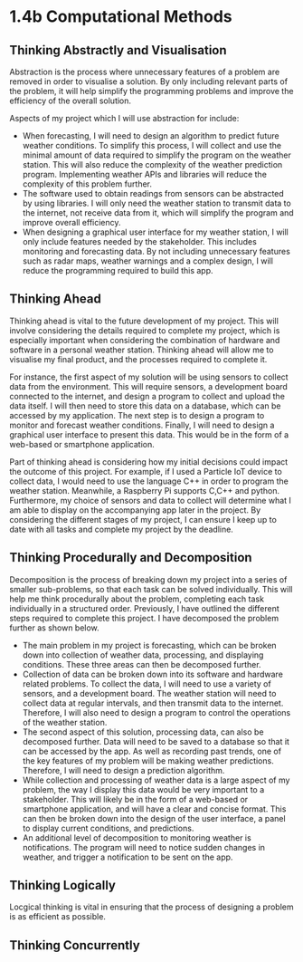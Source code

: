 # 1.4b Computational Methods

## Thinking Abstractly and Visualisation

Abstraction is the process where unnecessary features of a problem are removed in order to visualise a solution. By only including relevant parts of the problem, it will help simplify the programming problems and improve the efficiency of the overall solution.

Aspects of my project which I will use abstraction for include:

* When forecasting, I will need to design an algorithm to predict future weather conditions. To simplify this process, I will collect and use the minimal amount of data required to simplify the program on the weather station. This will also reduce the complexity of the weather prediction program. Implementing weather APIs and libraries will reduce the complexity of this problem further.
* The software used to obtain readings from sensors can be abstracted by using libraries. I will only need the weather station to transmit data to the internet, not receive data from it, which will simplify the program and improve overall efficiency.
* When designing a graphical user interface for my weather station, I will only include features needed by the stakeholder. This includes monitoring and forecasting data. By not including unnecessary features such as radar maps, weather warnings and a complex design, I will reduce the programming required to build this app.

## Thinking Ahead

Thinking ahead is vital to the future development of my project. This will involve considering the details required to complete my project, which is especially important when considering the combination of hardware and software in a personal weather station. Thinking ahead will allow me to visualise my final product, and the processes required to complete it.

For instance, the first aspect of my solution will be using sensors to collect data from the environment. This will require sensors, a development board connected to the internet, and design a program to collect and upload the data itself. I will then need to store this data on a database, which can be accessed by my application. The next step is to design a program to monitor and forecast weather conditions. Finally, I will need to design a graphical user interface to present this data. This would be in the form of a web-based or smartphone application.

Part of thinking ahead is considering how my initial decisions could impact the outcome of this project. For example, if I used a Particle IoT device to collect data, I would need to use the language C++ in order to program the weather station. Meanwhile, a Raspberry Pi supports C,C++ and python. Furthermore, my choice of sensors and data to collect will determine what I am able to display on the accompanying app later in the project. By considering the different stages of my project, I can ensure I keep up to date with all tasks and complete my project by the deadline.

## Thinking Procedurally and Decomposition

Decomposition is the process of breaking down my project into a series of smaller sub-problems, so that each task can be solved individually. This will help me think procedurally about the problem, completing each task individually in a structured order. Previously, I have outlined the different steps required to complete this project. I have decomposed the problem further as shown below.

* The main problem in my project is forecasting, which can be broken down into collection of weather data, processing, and displaying conditions. These three areas can then be decomposed further.
* Collection of data can be broken down into its software and hardware related problems. To collect the data, I will need to use a variety of sensors, and a development board. The weather station will need to collect data at regular intervals, and then transmit data to the internet. Therefore, I will also need to design a program to control the operations of the weather station.
* The second aspect of this solution, processing data, can also be decomposed further. Data will need to be saved to a database so that it can be accessed by the app. As well as recording past trends, one of the key features of my problem will be making weather predictions. Therefore, I will need to design a prediction algorithm.
* While collection and processing of weather data is a large aspect of my problem, the way I display this data would be very important to a stakeholder. This will likely be in the form of a web-based or smartphone application, and will have a clear and concise format. This can then be broken down into the design of the user interface, a panel to display current conditions, and predictions.
* An additional level of decomposition to monitoring weather is notifications. The program will need to notice sudden changes in weather, and trigger a notification to be sent on the app.

## Thinking Logically

Locgical thinking is vital in ensuring that the process of designing a problem is as efficient as possible.&#x20;

## Thinking Concurrently
